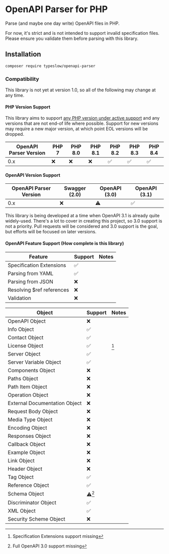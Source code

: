 # OpenAPI Parser for PHP

Parse (and maybe one day write) OpenAPI files in PHP. 

For now, it's strict and is not intended to support invalid specification files. Please ensure you validate them before parsing with this library.

## Installation

```bash
composer require typeslow/openapi-parser
```

### Compatibility

This library is not yet at version 1.0, so all of the following may change at any time.

#### PHP Version Support

This library aims to support [any PHP version under active support](https://www.php.net/supported-versions.php) and 
any versions that are not end-of life where possible. 
Support for new versions may require a new major version, at which point EOL versions will be dropped.

| OpenAPI Parser Version | PHP 7 | PHP 8.0 | PHP 8.1 | PHP 8.2 | PHP 8.3 | PHP 8.4 |
|------------------------|-------|---------|---------|---------|---------|---------|
| 0.x                    | ❌     | ❌     | ❌      | ✅      | ✅      | ✅      |

#### OpenAPI Version Support

| OpenAPI Parser Version | Swagger (2.0) | OpenAPI (3.0) | OpenAPI (3.1) |
|------------------------|---------------|---------------|---------------|
| 0.x                    | ❌            | ⚠️            | ✅            |

This library is being developed at a time when OpenAPI 3.1 is already quite widely-used. There's a lot to cover in
creating this project, so 3.0 support is not a priority. Pull requests will be considered and 3.0 support is the goal,
but efforts will be focused on later versions.

#### OpenAPI Feature Support (How complete is this library)

| Feature                   | Support | Notes |
|---------------------------|---------|-------|
| Specification Extensions  | ✅      |       |
| Parsing from YAML         | ✅      |       |
| Parsing from JSON         | ❌      |       |
| Resolving $ref references | ❌      |       |
| Validation                | ❌      |       |


| Object                        | Support | Notes |
|-------------------------------|---------|-------|
| OpenAPI Object                | ❌       |       |
| Info Object                   | ✅       |       |
| Contact Object                | ✅       |       |
| License Object                | ✅       | [^1]  |
| Server Object                 | ✅       |       |
| Server Variable Object        | ✅       |       |
| Components Object             | ❌       |       |
| Paths Object                  | ❌       |       |
| Path Item Object              | ❌       |       |
| Operation Object              | ❌       |       |
| External Documentation Object | ❌       |       |
| Request Body Object           | ❌       |       |
| Media Type Object             | ❌       |       |
| Encoding Object               | ❌       |       |
| Responses Object              | ❌       |       |
| Callback Object               | ❌       |       |
| Example Object                | ❌       |       |
| Link Object                   | ❌       |       |
| Header Object                 | ❌       |       |
| Tag Object                    | ✅       |       |
| Reference Object              | ✅       |       |
| Schema Object                 | ⚠️[^2]  |       |
| Discriminator Object          | ✅       |       |
| XML Object                    | ✅       |       |
| Security Scheme Object        | ❌       |       |

[^1]: Specification Extensions support missing
[^2]: Full OpenAPI 3.0 support missing

